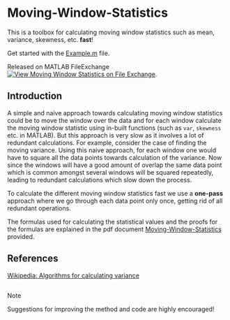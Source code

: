 # Moving-Window-Statistics

This is a toolbox for calculating moving window statistics such as mean, variance, skewness, etc. **fast**!

Get started with the [Example.m](Example.m) file.

Released on MATLAB FileExchange[![View Moving Window Statistics on File Exchange](https://www.mathworks.com/matlabcentral/images/matlab-file-exchange.svg)](https://in.mathworks.com/matlabcentral/fileexchange/134476-moving-window-statistics).

## Introduction
A simple and naive approach towards calculating moving window statistics could be to move the window over the data and for each window calculate the moving window statistic using in-built functions (such as `var`, `skewness` etc. in MATLAB). But this approach is very slow as it involves a lot of redundant calculations. For example, consider the case of finding the moving variance. Using this naive approach, for each window one would have to square all the data points towards calculation of the variance. Now since the windows will have a good amount of overlap the same data point which is common amongst several windows will be squared repeatedly, leading to redundant calculations which slow down the process.  

To calculate the different moving window statistics fast we use a **one-pass** approach where we go through each data point only once, getting rid of all redundant operations.  

The formulas used for calculating the statistical values and the proofs for the formulas are explained in the pdf document [Moving-Window-Statistics](Miscellaneous/Moving_Window_Statistics_Explanations.pdf) provided.

## References
[Wikipedia: Algorithms for calculating variance](https://en.wikipedia.org/wiki/Algorithms_for_calculating_variance)

##
> [!NOTE]
> Suggestions for improving the method and code are highly encouraged!